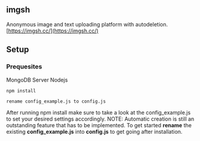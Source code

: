 ## imgsh

Anonymous image and text uploading platform with autodeletion.
[https://imgsh.cc/](https://imgsh.cc/)

## Setup

### Prequesites
MongoDB Server
Nodejs

```
npm install
```
```
rename config_example.js to config.js
```


After running npm install make sure to take a look at the config_example.js to set your desired settings accordingly.
NOTE: Automatic creation is still an outstanding feature that has to be implemented. To get started __rename__ the existing __config_example.js__ into __config.js__ to get going after installation.
